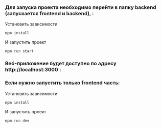 ### Для запуска проекта необходимо перейти в папку backend (запускается frontend и backend), :

Установить зависимости 
```
npm install
```

И запустить проект 
```
npm run start
```
### Веб-приложение будет доступно по адресу http://localhost:3000 :


### Если нужно запустить только frontend часть:

Установить зависимости 
```
npm install
```

И запустить проект 
```
npm run dev
```


